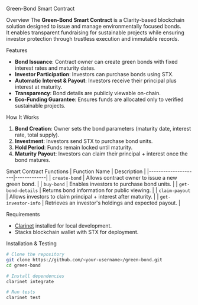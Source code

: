  Green-Bond Smart Contract

 Overview
The **Green-Bond Smart Contract** is a Clarity-based blockchain solution designed to issue and manage environmentally focused bonds.  
It enables transparent fundraising for sustainable projects while ensuring investor protection through trustless execution and immutable records.

 Features
- **Bond Issuance**: Contract owner can create green bonds with fixed interest rates and maturity dates.
- **Investor Participation**: Investors can purchase bonds using STX.
- **Automatic Interest & Payout**: Investors receive their principal plus interest at maturity.
- **Transparency**: Bond details are publicly viewable on-chain.
- **Eco-Funding Guarantee**: Ensures funds are allocated only to verified sustainable projects.

 How It Works
1. **Bond Creation**: Owner sets the bond parameters (maturity date, interest rate, total supply).
2. **Investment**: Investors send STX to purchase bond units.
3. **Hold Period**: Funds remain locked until maturity.
4. **Maturity Payout**: Investors can claim their principal + interest once the bond matures.

 Smart Contract Functions
| Function Name       | Description |
|---------------------|-------------|
| `create-bond`       | Allows contract owner to issue a new green bond. |
| `buy-bond`          | Enables investors to purchase bond units. |
| `get-bond-details`  | Returns bond information for public viewing. |
| `claim-payout`      | Allows investors to claim principal + interest after maturity. |
| `get-investor-info` | Retrieves an investor's holdings and expected payout. |

 Requirements
- [Clarinet](https://github.com/hirosystems/clarinet) installed for local development.
- Stacks blockchain wallet with STX for deployment.

 Installation & Testing
```bash
# Clone the repository
git clone https://github.com/<your-username>/green-bond.git
cd green-bond

# Install dependencies
clarinet integrate

# Run tests
clarinet test
